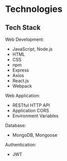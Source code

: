 # Technologies

## Tech Stack

Web Development:

* JavaScript, Node.js
* HTML
* CSS
* npm
* Express
* Axios
* React.js
* Webpack

Web Application:

* RESTful HTTP API
* Application CORS
* Environment Variables

Database:

* MongoDB, Mongoose

Authentication:

* JWT
